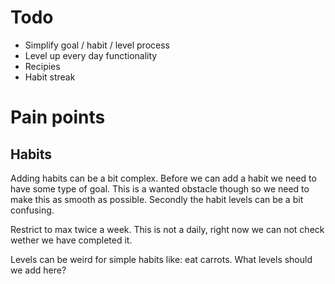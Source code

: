 # Todo

- Simplify goal / habit / level process
- Level up every day functionality
- Recipies
- Habit streak


# Pain points


## Habits

Adding habits can be a bit complex. Before we can add a habit we need to have some type of goal. This is a wanted obstacle though so we need to make this as smooth as possible.
Secondly the habit levels can be a bit confusing.

Restrict to max twice a week. This is not a daily, right now we can not check wether we have completed it.


Levels can be weird for simple habits like: eat carrots. What levels should we add here?